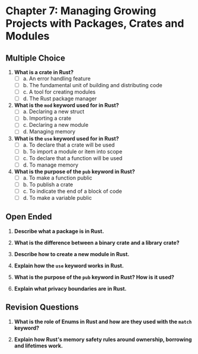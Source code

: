 # Chapter 7: Managing Growing Projects with Packages, Crates and Modules

## Multiple Choice

1. **What is a crate in Rust?**
    - [ ] a. An error handling feature
    - [ ] b. The fundamental unit of building and distributing code
    - [ ] c. A tool for creating modules
    - [ ] d. The Rust package manager

2. **What is the `mod` keyword used for in Rust?**
    - [ ] a. Declaring a new struct
    - [ ] b. Importing a crate
    - [ ] c. Declaring a new module
    - [ ] d. Managing memory

3. **What is the `use` keyword used for in Rust?**
    - [ ] a. To declare that a crate will be used
    - [ ] b. To import a module or item into scope
    - [ ] c. To declare that a function will be used
    - [ ] d. To manage memory

4. **What is the purpose of the `pub` keyword in Rust?**
    - [ ] a. To make a function public
    - [ ] b. To publish a crate
    - [ ] c. To indicate the end of a block of code
    - [ ] d. To make a variable public

## Open Ended

1. **Describe what a package is in Rust.**
    
2. **What is the difference between a binary crate and a library crate?**
    
3. **Describe how to create a new module in Rust.**

4. **Explain how the `use` keyword works in Rust.**

5. **What is the purpose of the `pub` keyword in Rust? How is it used?**

6. **Explain what privacy boundaries are in Rust.**

## Revision Questions

1. **What is the role of Enums in Rust and how are they used with the `match` keyword?**

2. **Explain how Rust's memory safety rules around ownership, borrowing and lifetimes work.**
